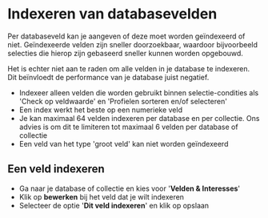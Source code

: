 # Indexeren van databasevelden

Per databaseveld kan je aangeven of deze moet worden geïndexeerd of niet. Geïndexeerde velden zijn sneller doorzoekbaar, waardoor bijvoorbeeld selecties die hierop zijn gebaseerd sneller kunnen worden opgebouwd.

Het is echter niet aan te raden om alle velden in je database te indexeren. Dit beïnvloedt de performance van je database juist negatief. 

- Indexeer alleen velden die worden gebruikt binnen selectie-condities als 'Check op veldwaarde' en 'Profielen sorteren en/of selecteren'
- Een index werkt het beste op een numerieke veld
- Je kan maximaal 64 velden indexeren per database en per collectie. Ons advies is om dit te limiteren tot maximaal 6 velden per database of collectie
- Een veld van het type 'groot veld' kan niet worden geïndexeerd

## Een veld indexeren
- Ga naar je database of collectie en kies voor '**Velden & Interesses**'
- Klik op **bewerken** bij het veld dat je wilt indexeren
- Selecteer de optie '**Dit veld indexeren**' en klik op opslaan
